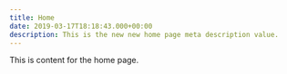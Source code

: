 ```yaml
---
title: Home
date: 2019-03-17T18:18:43.000+00:00
description: This is the new new home page meta description value.
---
```

This is content for the home page.